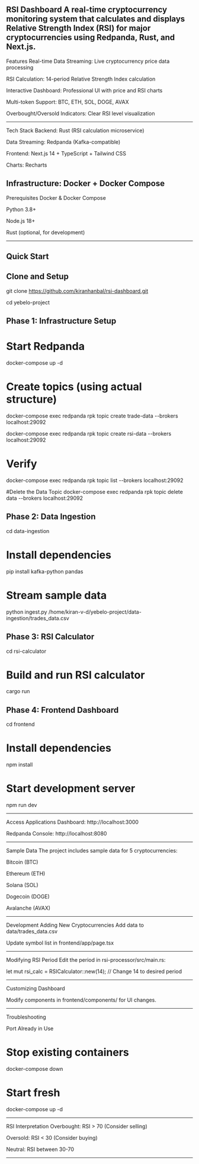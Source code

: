 RSI Dashboard
A real-time cryptocurrency monitoring system that calculates and displays Relative Strength Index (RSI) for major cryptocurrencies using Redpanda, Rust, and Next.js.
---------------------------------------------------

Features
Real-time Data Streaming: Live cryptocurrency price data processing

RSI Calculation: 14-period Relative Strength Index calculation

Interactive Dashboard: Professional UI with price and RSI charts

Multi-token Support: BTC, ETH, SOL, DOGE, AVAX

Overbought/Oversold Indicators: Clear RSI level visualization

----------------------------------------------

Tech Stack
Backend: Rust (RSI calculation microservice)

Data Streaming: Redpanda (Kafka-compatible)

Frontend: Next.js 14 + TypeScript + Tailwind CSS

Charts: Recharts

Infrastructure: Docker + Docker Compose
----------------------------------------

Prerequisites
Docker & Docker Compose

Python 3.8+

Node.js 18+

Rust (optional, for development)

-------------------------------------

Quick Start
---------------------------------------------------


Clone and Setup
   ---------------------------------------------------

git clone https://github.com/kiranhanbal/rsi-dashboard.git

cd yebelo-project

Phase 1: Infrastructure Setup
 ---------------------------------------------------
   

# Start Redpanda
docker-compose up -d

# Create topics (using actual structure)
docker-compose exec redpanda rpk topic create trade-data --brokers localhost:29092

docker-compose exec redpanda rpk topic create rsi-data --brokers localhost:29092

# Verify
docker-compose exec redpanda rpk topic list --brokers localhost:29092

#Delete the Data Topic
docker-compose exec redpanda rpk topic delete data --brokers localhost:29092

Phase 2: Data Ingestion
---------------------------------------------------

cd data-ingestion

# Install dependencies
pip install kafka-python pandas

# Stream sample data
python ingest.py /home/kiran-v-d/yebelo-project/data-ingestion/trades_data.csv

Phase 3: RSI Calculator
---------------------------------------------------


cd rsi-calculator

# Build and run RSI calculator
cargo run

Phase 4: Frontend Dashboard
---------------------------------------------------


cd frontend

# Install dependencies
npm install

# Start development server
npm run dev

------------------------------------------
Access Applications
Dashboard: http://localhost:3000

Redpanda Console: http://localhost:8080

-------------------------------------------
Sample Data
The project includes sample data for 5 cryptocurrencies:

Bitcoin (BTC)

Ethereum (ETH)

Solana (SOL)

Dogecoin (DOGE)

Avalanche (AVAX)

----------------------------------------------
Development
Adding New Cryptocurrencies
Add data to data/trades_data.csv

Update symbol list in frontend/app/page.tsx

---------------------------------------------

Modifying RSI Period
Edit the period in rsi-processor/src/main.rs:

let mut rsi_calc = RSICalculator::new(14); // Change 14 to desired period

------------------------------------------------------------------

Customizing Dashboard

Modify components in frontend/components/ for UI changes.

-----------------------------------------------------------------

Troubleshooting

Port Already in Use

# Stop existing containers
docker-compose down

# Start fresh
docker-compose up -d

----------------------------------
RSI Interpretation
Overbought: RSI > 70 (Consider selling)

Oversold: RSI < 30 (Consider buying)

Neutral: RSI between 30-70

-----------------------------------------
